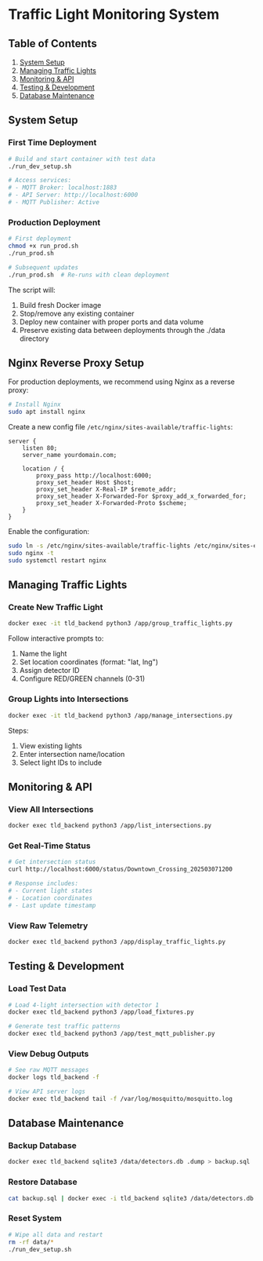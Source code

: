 # Traffic Light Monitoring System

## Table of Contents
1. [System Setup](#system-setup)
2. [Managing Traffic Lights](#managing-traffic-lights)
3. [Monitoring & API](#monitoring--api)
4. [Testing & Development](#testing--development)
5. [Database Maintenance](#database-maintenance)

## System Setup

### First Time Deployment
```bash
# Build and start container with test data
./run_dev_setup.sh

# Access services:
# - MQTT Broker: localhost:1883
# - API Server: http://localhost:6000
# - MQTT Publisher: Active
```

### Production Deployment
```bash
# First deployment
chmod +x run_prod.sh
./run_prod.sh

# Subsequent updates
./run_prod.sh  # Re-runs with clean deployment
```

The script will:
1. Build fresh Docker image
2. Stop/remove any existing container
3. Deploy new container with proper ports and data volume
4. Preserve existing data between deployments through the ./data directory

## Nginx Reverse Proxy Setup
For production deployments, we recommend using Nginx as a reverse proxy:

```bash
# Install Nginx
sudo apt install nginx
```

Create a new config file `/etc/nginx/sites-available/traffic-lights`:
```nginx
server {
    listen 80;
    server_name yourdomain.com;

    location / {
        proxy_pass http://localhost:6000;
        proxy_set_header Host $host;
        proxy_set_header X-Real-IP $remote_addr;
        proxy_set_header X-Forwarded-For $proxy_add_x_forwarded_for;
        proxy_set_header X-Forwarded-Proto $scheme;
    }
}
```

Enable the configuration:
```bash
sudo ln -s /etc/nginx/sites-available/traffic-lights /etc/nginx/sites-enabled/
sudo nginx -t
sudo systemctl restart nginx
```

## Managing Traffic Lights

### Create New Traffic Light
```bash
docker exec -it tld_backend python3 /app/group_traffic_lights.py
```
Follow interactive prompts to:
1. Name the light
2. Set location coordinates (format: "lat, lng")
3. Assign detector ID
4. Configure RED/GREEN channels (0-31)

### Group Lights into Intersections
```bash
docker exec -it tld_backend python3 /app/manage_intersections.py
```
Steps:
1. View existing lights
2. Enter intersection name/location
3. Select light IDs to include

## Monitoring & API

### View All Intersections
```bash
docker exec tld_backend python3 /app/list_intersections.py
```

### Get Real-Time Status
```bash
# Get intersection status
curl http://localhost:6000/status/Downtown_Crossing_202503071200

# Response includes:
# - Current light states
# - Location coordinates
# - Last update timestamp
```

### View Raw Telemetry
```bash
docker exec tld_backend python3 /app/display_traffic_lights.py
```

## Testing & Development

### Load Test Data
```bash
# Load 4-light intersection with detector 1
docker exec tld_backend python3 /app/load_fixtures.py

# Generate test traffic patterns
docker exec tld_backend python3 /app/test_mqtt_publisher.py
```

### View Debug Outputs
```bash
# See raw MQTT messages
docker logs tld_backend -f

# View API server logs
docker exec tld_backend tail -f /var/log/mosquitto/mosquitto.log
```

## Database Maintenance

### Backup Database
```bash
docker exec tld_backend sqlite3 /data/detectors.db .dump > backup.sql
```

### Restore Database
```bash
cat backup.sql | docker exec -i tld_backend sqlite3 /data/detectors.db
```

### Reset System
```bash
# Wipe all data and restart
rm -rf data/*
./run_dev_setup.sh
```
